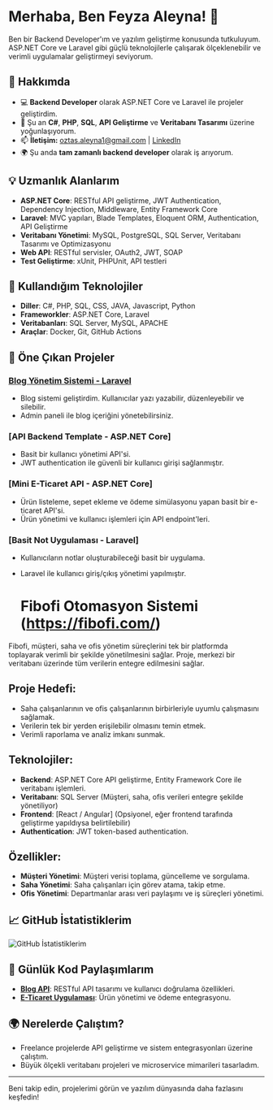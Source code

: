 # Merhaba, Ben Feyza Aleyna! 👋

Ben bir Backend Developer'ım ve yazılım geliştirme konusunda tutkuluyum. ASP.NET Core ve Laravel gibi güçlü teknolojilerle çalışarak ölçeklenebilir ve verimli uygulamalar geliştirmeyi seviyorum.

## 🚀 Hakkımda

- 💻 **Backend Developer** olarak ASP.NET Core ve Laravel ile projeler geliştirdim.
- 🌱 Şu an **C#**, **PHP**, **SQL**, **API Geliştirme** ve **Veritabanı Tasarımı** üzerine yoğunlaşıyorum.
- 📫 **İletişim:** [oztas.aleyna1@gmail.com](mailto:oztas.aleyna1@gmail.com) | [LinkedIn](https://www.linkedin.com/in/aleyna-durdu-252a42181/)
- 🌍 Şu anda **tam zamanlı backend developer** olarak iş arıyorum.

## 💡 Uzmanlık Alanlarım

- **ASP.NET Core**: RESTful API geliştirme, JWT Authentication, Dependency Injection, Middleware, Entity Framework Core
- **Laravel**: MVC yapıları, Blade Templates, Eloquent ORM, Authentication, API Geliştirme
- **Veritabanı Yönetimi**: MySQL, PostgreSQL, SQL Server, Veritabanı Tasarımı ve Optimizasyonu
- **Web API**: RESTful servisler, OAuth2, JWT, SOAP
- **Test Geliştirme**: xUnit, PHPUnit, API testleri

## 🔧 Kullandığım Teknolojiler

- **Diller**: C#, PHP, SQL, CSS, JAVA, Javascript, Python
- **Frameworkler**: ASP.NET Core, Laravel
- **Veritabanları**: SQL Server, MySQL, APACHE
- **Araçlar**: Docker, Git, GitHub Actions

## 📂 Öne Çıkan Projeler

### [Blog Yönetim Sistemi - Laravel](link-to-repo)
- Blog sistemi geliştirdim. Kullanıcılar yazı yazabilir, düzenleyebilir ve silebilir.
- Admin paneli ile blog içeriğini yönetebilirsiniz.

### [API Backend Template - ASP.NET Core]
- Basit bir kullanıcı yönetimi API'si.
- JWT authentication ile güvenli bir kullanıcı girişi sağlanmıştır.

### [Mini E-Ticaret API - ASP.NET Core]
- Ürün listeleme, sepet ekleme ve ödeme simülasyonu yapan basit bir e-ticaret API'si.
- Ürün yönetimi ve kullanıcı işlemleri için API endpoint'leri.

### [Basit Not Uygulaması - Laravel]
- Kullanıcıların notlar oluşturabileceği basit bir uygulama.
- Laravel ile kullanıcı giriş/çıkış yönetimi yapılmıştır.

  # Fibofi Otomasyon Sistemi (https://fibofi.com/)

Fibofi, müşteri, saha ve ofis yönetim süreçlerini tek bir platformda toplayarak verimli bir şekilde yönetilmesini sağlar. Proje, merkezi bir veritabanı üzerinde tüm verilerin entegre edilmesini sağlar.

## Proje Hedefi:
- Saha çalışanlarının ve ofis çalışanlarının birbirleriyle uyumlu çalışmasını sağlamak.
- Verilerin tek bir yerden erişilebilir olmasını temin etmek.
- Verimli raporlama ve analiz imkanı sunmak.

## Teknolojiler:
- **Backend**: ASP.NET Core API geliştirme, Entity Framework Core ile veritabanı işlemleri.
- **Veritabanı**: SQL Server (Müşteri, saha, ofis verileri entegre şekilde yönetiliyor)
- **Frontend**: [React / Angular] (Opsiyonel, eğer frontend tarafında geliştirme yapıldıysa belirtilebilir)
- **Authentication**: JWT token-based authentication.

## Özellikler:
- **Müşteri Yönetimi**: Müşteri verisi toplama, güncelleme ve sorgulama.
- **Saha Yönetimi**: Saha çalışanları için görev atama, takip etme.
- **Ofis Yönetimi**: Departmanlar arası veri paylaşımı ve iş süreçleri yönetimi.


## 📈 GitHub İstatistiklerim

![GitHub İstatistiklerim](https://github-readme-stats.vercel.app/api?username=kullanici-adin&show_icons=true&hide_title=true&count_private=true&hide=prs)

## 📝 Günlük Kod Paylaşımlarım

- **[Blog API](link-to-repo)**: RESTful API tasarımı ve kullanıcı doğrulama özellikleri.
- **[E-Ticaret Uygulaması](link-to-repo)**: Ürün yönetimi ve ödeme entegrasyonu.

## 🌍 Nerelerde Çalıştım?

- Freelance projelerde API geliştirme ve sistem entegrasyonları üzerine çalıştım.
- Büyük ölçekli veritabanı projeleri ve microservice mimarileri tasarladım.

---

Beni takip edin, projelerimi görün ve yazılım dünyasında daha fazlasını keşfedin!
